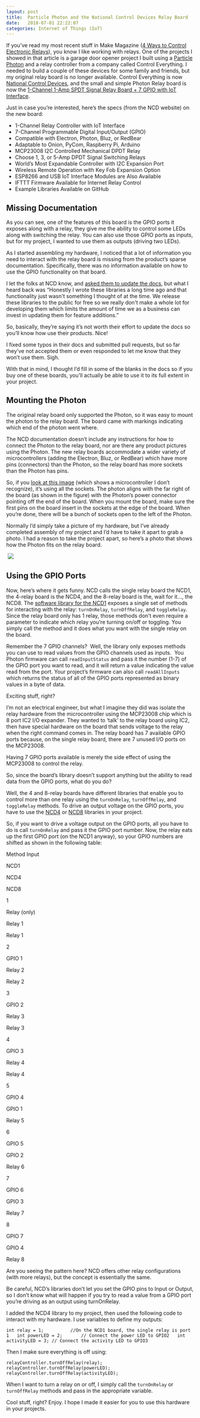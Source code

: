 ```yaml
---
layout: post
title:  Particle Photon and the National Control Devices Relay Board
date:   2018-07-01 22:22:07
categories: Internet of Things (IoT)
---
```

If you’ve read my most recent stuff in Make Magazine ([4 Ways to Control Electronic Relays](https://makezine.com/2018/03/19/control-electronic-relays/)), you know I like working with relays. One of the projects I showed in that article is a garage door opener project I built using a [Particle Photon](https://www.particle.io/products/hardware/photon-wifi) and a relay controller from a company called Control Everything. I needed to build a couple of these devices for some family and friends, but my original relay board is no longer available. Control Everything is now [National Control Devices](http://ncd.io), and the small and simple Photon Relay board is now the [1-Channel 1-Amp SPDT Signal Relay Board + 7 GPIO with IoT Interface](https://store.ncd.io/product/1-channel-1-amp-spdt-signal-relay-board-7-gpio-with-iot-interface/).

Just in case you’re interested, here’s the specs (from the NCD website) on the new board:

*   1-Channel Relay Controller with IoT Interface
*   7-Channel Programmable Digital Input/Output (GPIO)
*   Compatible with Electron, Photon, Bluz, or RedBear
*   Adaptable to Onion, PyCom, Raspberry Pi, Arduino
*   MCP23008 I2C Controlled Mechanical DPDT Relay
*   Choose 1, 3, or 5-Amp DPDT Signal Switching Relays
*   World’s Most Expandable Controller with I2C Expansion Port
*   Wireless Remote Operation with Key Fob Expansion Option
*   ESP8266 and USB IoT Interface Modules are Also Available
*   IFTTT Firmware Available for Internet Relay Control
*   Example Libraries Available on GitHub

Missing Documentation
---------------------

As you can see, one of the features of this board is the GPIO ports it exposes along with a relay, they give me the ability to control some LEDs along with switching the relay. You can also use those GPIO ports as inputs, but for my project, I wanted to use them as outputs (driving two LEDs).

As I started assembling my hardware, I noticed that a lot of information you need to interact with the relay board is missing from the product’s sparse documentation. Specifically, there was no information available on how to use the GPIO functionality on that board.

I let the folks at NCD know, and [asked them to update the docs](https://github.com/ControlEverythingCom/NCD1Relay/issues/3), but what I heard back was “Honestly I wrote these libraries a long time ago and that functionality just wasn't something I thought of at the time. We release these libraries to the public for free so we really don't make a whole lot for developing them which limits the amount of time we as a business can invest in updating them for feature additions.”  

So, basically, they’re saying it’s not worth their effort to update the docs so you’ll know how use their products. Nice!

I fixed some typos in their docs and submitted pull requests, but so far they’ve not accepted them or even responded to let me know that they won’t use them. Sigh.

With that in mind, I thought I’d fill in some of the blanks in the docs so if you buy one of these boards, you’ll actually be able to use it to its full extent in your project.

Mounting the Photon
-------------------

The original relay board only supported the Photon, so it was easy to mount the photon to the relay board. The board came with markings indicating which end of the photon went where.

The NCD documentation doesn’t include any instructions for how to connect the Photon to the relay board, nor are there any product pictures using the Photon. The new relay boards accommodate a wider variety of microcontrollers (adding the Electron, Bluz, or RedBear) which have more pins (connectors) than the Photon, so the relay board has more sockets than the Photon has pins.

So, if you [look at this image](https://media.ncd.io/sites/2/20170721142843/MCP23008-PEIO7R1G5LE_1.png) (which shows a microcontroller I don’t recognize), it’s using all the sockets. The photon aligns with the far right of the board (as shown in the figure) with the Photon’s power connector pointing off the end of the board. When you mount the board, make sure the first pins on the board insert in the sockets at the edge of the board. When you’re done, there will be a bunch of sockets open to the left of the Photon.

Normally I’d simply take a picture of my hardware, but I’ve already completed assembly of my project and I’d have to take it apart to grab a photo. I had a reason to take the project apart, so here’s a photo that shows how the Photon fits on the relay board.

 ![](images/stories/2018/ncd-relay-particle.png)

Using the GPIO Ports
--------------------

Now, here’s where it gets funny. NCD calls the single relay board the NCD1, the 4-relay board is the NCD4, and the 8-relay board is the, wait for it…, the NCD8. The [software library for the NCD1](https://github.com/ControlEverythingCom/NCD1Relay) exposes a single set of methods for interacting with the relay: `turnOnRelay`, `turnOffRelay`, and `toggleRelay`. Since the relay board only has 1 relay, those methods don’t even require a parameter to indicate which relay you’re turning on/off or toggling. You simply call the method and it does what you want with the single relay on the board.

Remember the 7 GPIO channels?  Well, the library only exposes methods you can use to read values from the GPIO channels used as inputs.  You Photon firmware can call `readInputStatus` and pass it the number (1-7) of the GPIO port you want to read, and it will return a value indicating the value read from the port. Your project’s firmware can also call `readAllInputs` which returns the status of all of the GPIO ports represented as binary values in a byte of data.

Exciting stuff, right?

I’m not an electrical engineer, but what I imagine they did was isolate the relay hardware from the microcontroller using the MCP23008 chip which is 8 port IC2 I/O expander. They wanted to ‘talk’ to the relay board using IC2, then have special hardware on the board that sends voltage to the relay when the right command comes in. The relay board has 7 available GPIO ports because, on the single relay board, there are 7 unused I/O ports on the MCP23008.

Having 7 GPIO ports available is merely the side effect of using the MCP23008 to control the relay.

So, since the board’s library doesn’t support anything but the ability to read data from the GPIO ports, what do you do?

Well, the 4 and 8-relay boards have different libraries that enable you to control more than one relay using the `turnOnRelay`, `turnOffRelay`, and `toggleRelay` methods. To drive an output voltage on the GPIO ports, you have to use the [NCD4](https://github.com/ControlEverythingCom/NCD4Relay) or [NCD8](https://github.com/ControlEverythingCom/NCD8Relay) libraries in your project.

So, if you want to drive a voltage output on the GPIO ports, all you have to do is call `turnOnRelay` and pass it the GPIO port number. Now, the relay eats up the first GPIO port (on the NCD1 anyway), so your GPIO numbers are shifted as shown in the following table:

Method Input

NCD1

NCD4

NCD8

1

Relay (only)

Relay 1

Relay 1

2

GPIO 1

Relay 2

Relay 2

3

GPIO 2

Relay 3

Relay 3

4

GPIO 3

Relay 4

Relay 4

5

GPIO 4

GPIO 1

Relay 5

6

GPIO 5

GPIO 2

Relay 6

7

GPIO 6

GPIO 3

Relay 7

8

GPIO 7

GPIO 4

Relay 8

Are you seeing the pattern here? NCD offers other relay configurations (with more relays), but the concept is essentially the same.

Be careful, NCD’s libraries don’t let you set the GPIO pins to Input or Output, so I don’t know what will happen if you try to read a value from a GPIO port you’re driving as an output using turnOnRelay.

I added the NCD4 library to my project, then used the following code to interact with my hardware. I use variables to define my outputs:

`int relay = 1;          //On the NCD1 board, the single relay is port 1   int powerLED = 2;       // Connect the power LED to GPIO2   int activityLED = 3; // Connect the activity LED to GPIO3`

Then I make sure everything is off using:

`relayController.turnOffRelay(relay);   relayController.turnOffRelay(powerLED);   relayController.turnOffRelay(activityLED);`

When I want to turn a relay on or off, I simply call the `turnOnRelay` or `turnOffRelay` methods and pass in the appropriate variable.

Cool stuff, right? Enjoy. I hope I made it easier for you to use this hardware in your projects.